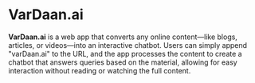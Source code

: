 # VarDaan.ai
**VarDaan.ai** is a web app that converts any online content—like blogs, articles, or videos—into an interactive chatbot. Users can simply append "varDaan.ai" to the URL, and the app processes the content to create a chatbot that answers queries based on the material, allowing for easy interaction without reading or watching the full content.
